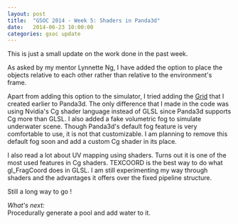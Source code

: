 ```yaml
---
layout: post
title:  "GSOC 2014 - Week 5: Shaders in Panda3d"
date:   2014-06-23 10:00:00
categories: gsoc update
---
```


This is just a small update on the work done in the past week.

As asked by my mentor Lynnette Ng, I have added the option to place the objects relative to each other rather than relative to the environment's frame. 

Apart from adding this option to the simulator, I tried adding the <a href="https://github.com/nishantdania/OpenGL-Grid" target = "_blanck">Grid</a> that I created earlier to Panda3d. The only difference that I made in the code was using Nvidia's Cg shader language instead of GLSL since Panda3d supports Cg more than GLSL. I also added a fake volumetric fog to simulate underwater scene. Though Panda3d's default fog feature is very comfortable to use, it is not that customizable. I am planning to remove this default fog soon and add a custom Cg shader in its place.

I also read a lot about UV mapping using shaders. Turns out it is one of the most used features in Cg shaders. TEXCOORD is the best way to do what gl_FragCoord does in GLSL. I am still experimenting my way through shaders and the advantages it offers over the fixed pipeline structure.

Still a long way to go ! 

<em>What's next:</em><br>
Procedurally generate a pool and add water to it.

